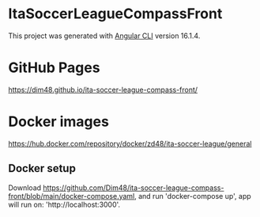 # ItaSoccerLeagueCompassFront

This project was generated with [Angular CLI](https://github.com/angular/angular-cli) version 16.1.4.

# GitHub Pages

https://dim48.github.io/ita-soccer-league-compass-front/

# Docker images

https://hub.docker.com/repository/docker/zd48/ita-soccer-league/general

## Docker setup

Download https://github.com/Dim48/ita-soccer-league-compass-front/blob/main/docker-compose.yaml, and run 'docker-compose up', app will run on: 'http://localhost:3000'.
